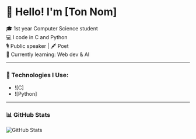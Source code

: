 # 👋 Hello! I'm [Ton Nom]

🎓 1st year Computer Science student  
💻 I code in C and Python  
🎙️ Public speaker | 🖋️ Poet  
🌱 Currently learning: Web dev & AI  

---

### 🔧 Technologies I Use:
- ![C]
- ![Python]

---

### 📊 GitHub Stats
![GitHub Stats](https://github-readme-stats.vercel.app/api?username=tonpseudo&show_icons=true&theme=tokyonight)
